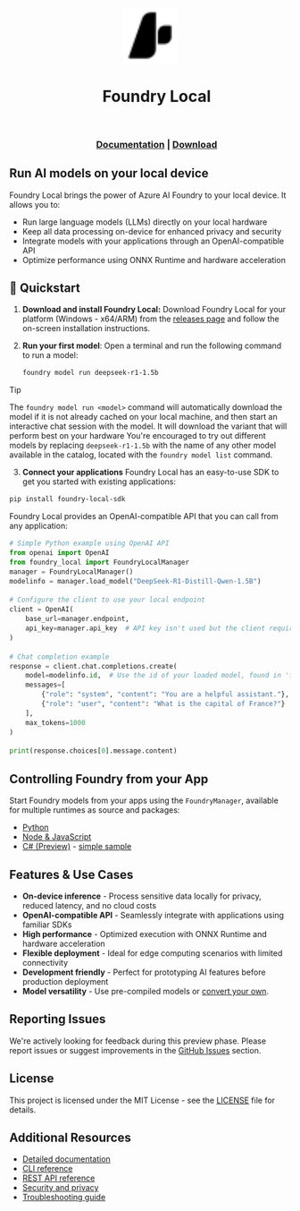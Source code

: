 <div align="center">
  <picture align="center">
    <source media="(prefers-color-scheme: dark)" srcset="media/icons/ai_studio_icon_white.svg">
    <source media="(prefers-color-scheme: light)" srcset="media/icons/ai_studio_icon_black.svg">
    <img alt="AI Foundry icon." src="media/icons/ai_studio_icon_black.svg" height="100" style="max-width: 100%;">
  </picture>

<div id="user-content-toc">
  <ul align="center" style="list-style: none;">
    <summary>
      <h1>Foundry Local</h1><br>
    <h3><a href="https://aka.ms/foundry-local-docs">Documentation</a> | <a href="https://aka.ms/foundry-local-installer">Download</a></h3>
    </summary>
  </ul>
</div>
</div>

## Run AI models on your local device

Foundry Local brings the power of Azure AI Foundry to your local device. It allows you to:

- Run large language models (LLMs) directly on your local hardware
- Keep all data processing on-device for enhanced privacy and security
- Integrate models with your applications through an OpenAI-compatible API
- Optimize performance using ONNX Runtime and hardware acceleration

## 🚀 Quickstart

1. **Download and install Foundry Local:** Download Foundry Local for your platform (Windows - x64/ARM) from the [releases page](https://github.com/microsoft/Foundry-Local/releases) and follow the on-screen installation instructions.


2. **Run your first model**: Open a terminal and run the following command to run a model:

   ```bash
   foundry model run deepseek-r1-1.5b
   ```

> [!TIP]
> The `foundry model run <model>` command will automatically download the model if it is not already cached on your local machine, and then start an interactive chat session with the model. It will download the variant that will perform best on your hardware You're encouraged to try out different models by replacing `deepseek-r1-1.5b` with the name of any other model available in the catalog, located with the `foundry model list` command.

3. **Connect your applications**
Foundry Local has an easy-to-use SDK to get you started with existing applications:
```bash
pip install foundry-local-sdk
```


Foundry Local provides an OpenAI-compatible API that you can call from any application:
```python
# Simple Python example using OpenAI API
from openai import OpenAI
from foundry_local import FoundryLocalManager
manager = FoundryLocalManager()
modelinfo = manager.load_model("DeepSeek-R1-Distill-Qwen-1.5B")

# Configure the client to use your local endpoint
client = OpenAI(
    base_url=manager.endpoint,
    api_key=manager.api_key  # API key isn't used but the client requires one
)

# Chat completion example
response = client.chat.completions.create(
    model=modelinfo.id,  # Use the id of your loaded model, found in 'foundry service ps'
    messages=[
        {"role": "system", "content": "You are a helpful assistant."},
        {"role": "user", "content": "What is the capital of France?"}
    ],
    max_tokens=1000
)

print(response.choices[0].message.content)
```

## Controlling Foundry from your App

Start Foundry models from your apps using the `FoundryManager`, available for multiple runtimes as source and
packages:

* [Python](./sdk/python/README.md)
* [Node & JavaScript](./sdk/js/README.md)
* [C# (Preview)](./sdk/cs/src/README.md) - [simple sample](./sdk/cs/samples/ConsoleClient)

## Features & Use Cases

- **On-device inference** - Process sensitive data locally for privacy, reduced latency, and no cloud costs
- **OpenAI-compatible API** - Seamlessly integrate with applications using familiar SDKs
- **High performance** - Optimized execution with ONNX Runtime and hardware acceleration
- **Flexible deployment** - Ideal for edge computing scenarios with limited connectivity
- **Development friendly** - Perfect for prototyping AI features before production deployment
- **Model versatility** - Use pre-compiled models or [convert your own](./docs/how-to/compile-models-for-foundry-local.md).

## Reporting Issues

We're actively looking for feedback during this preview phase. Please report issues or suggest improvements in the [GitHub Issues](https://github.com/microsoft/Foundry-Local/issues) section.

## License

This project is licensed under the MIT License - see the [LICENSE](LICENSE) file for details.

## Additional Resources

- [Detailed documentation](./docs/README.md)
- [CLI reference](./docs/reference/reference-cli.md)
- [REST API reference](./docs/reference/reference-rest.md)
- [Security and privacy](./docs/reference/reference-security-privacy.md)
- [Troubleshooting guide](./docs/reference/reference-troubleshooting.md)
